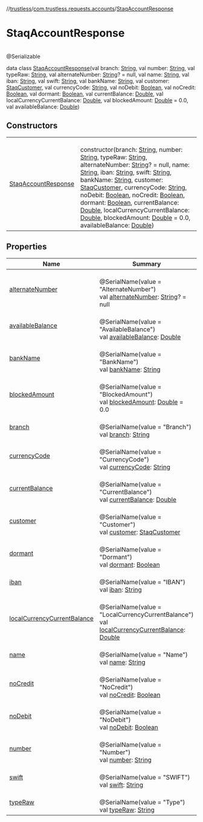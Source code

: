//[trustless](../../../index.md)/[com.trustless.requests.accounts](../index.md)/[StaqAccountResponse](index.md)

# StaqAccountResponse

\
@Serializable

data class [StaqAccountResponse](index.md)(val branch: [String](https://kotlinlang.org/api/latest/jvm/stdlib/kotlin/-string/index.html), val number: [String](https://kotlinlang.org/api/latest/jvm/stdlib/kotlin/-string/index.html), val typeRaw: [String](https://kotlinlang.org/api/latest/jvm/stdlib/kotlin/-string/index.html), val alternateNumber: [String](https://kotlinlang.org/api/latest/jvm/stdlib/kotlin/-string/index.html)? = null, val name: [String](https://kotlinlang.org/api/latest/jvm/stdlib/kotlin/-string/index.html), val iban: [String](https://kotlinlang.org/api/latest/jvm/stdlib/kotlin/-string/index.html), val swift: [String](https://kotlinlang.org/api/latest/jvm/stdlib/kotlin/-string/index.html), val bankName: [String](https://kotlinlang.org/api/latest/jvm/stdlib/kotlin/-string/index.html), val customer: [StaqCustomer](../-staq-customer/index.md), val currencyCode: [String](https://kotlinlang.org/api/latest/jvm/stdlib/kotlin/-string/index.html), val noDebit: [Boolean](https://kotlinlang.org/api/latest/jvm/stdlib/kotlin/-boolean/index.html), val noCredit: [Boolean](https://kotlinlang.org/api/latest/jvm/stdlib/kotlin/-boolean/index.html), val dormant: [Boolean](https://kotlinlang.org/api/latest/jvm/stdlib/kotlin/-boolean/index.html), val currentBalance: [Double](https://kotlinlang.org/api/latest/jvm/stdlib/kotlin/-double/index.html), val localCurrencyCurrentBalance: [Double](https://kotlinlang.org/api/latest/jvm/stdlib/kotlin/-double/index.html), val blockedAmount: [Double](https://kotlinlang.org/api/latest/jvm/stdlib/kotlin/-double/index.html) = 0.0, val availableBalance: [Double](https://kotlinlang.org/api/latest/jvm/stdlib/kotlin/-double/index.html))

## Constructors

| | |
|---|---|
| [StaqAccountResponse](-staq-account-response.md) | <br>constructor(branch: [String](https://kotlinlang.org/api/latest/jvm/stdlib/kotlin/-string/index.html), number: [String](https://kotlinlang.org/api/latest/jvm/stdlib/kotlin/-string/index.html), typeRaw: [String](https://kotlinlang.org/api/latest/jvm/stdlib/kotlin/-string/index.html), alternateNumber: [String](https://kotlinlang.org/api/latest/jvm/stdlib/kotlin/-string/index.html)? = null, name: [String](https://kotlinlang.org/api/latest/jvm/stdlib/kotlin/-string/index.html), iban: [String](https://kotlinlang.org/api/latest/jvm/stdlib/kotlin/-string/index.html), swift: [String](https://kotlinlang.org/api/latest/jvm/stdlib/kotlin/-string/index.html), bankName: [String](https://kotlinlang.org/api/latest/jvm/stdlib/kotlin/-string/index.html), customer: [StaqCustomer](../-staq-customer/index.md), currencyCode: [String](https://kotlinlang.org/api/latest/jvm/stdlib/kotlin/-string/index.html), noDebit: [Boolean](https://kotlinlang.org/api/latest/jvm/stdlib/kotlin/-boolean/index.html), noCredit: [Boolean](https://kotlinlang.org/api/latest/jvm/stdlib/kotlin/-boolean/index.html), dormant: [Boolean](https://kotlinlang.org/api/latest/jvm/stdlib/kotlin/-boolean/index.html), currentBalance: [Double](https://kotlinlang.org/api/latest/jvm/stdlib/kotlin/-double/index.html), localCurrencyCurrentBalance: [Double](https://kotlinlang.org/api/latest/jvm/stdlib/kotlin/-double/index.html), blockedAmount: [Double](https://kotlinlang.org/api/latest/jvm/stdlib/kotlin/-double/index.html) = 0.0, availableBalance: [Double](https://kotlinlang.org/api/latest/jvm/stdlib/kotlin/-double/index.html)) |

## Properties

| Name | Summary |
|---|---|
| [alternateNumber](alternate-number.md) | <br>@SerialName(value = &quot;AlternateNumber&quot;)<br>val [alternateNumber](alternate-number.md): [String](https://kotlinlang.org/api/latest/jvm/stdlib/kotlin/-string/index.html)? = null |
| [availableBalance](available-balance.md) | <br>@SerialName(value = &quot;AvailableBalance&quot;)<br>val [availableBalance](available-balance.md): [Double](https://kotlinlang.org/api/latest/jvm/stdlib/kotlin/-double/index.html) |
| [bankName](bank-name.md) | <br>@SerialName(value = &quot;BankName&quot;)<br>val [bankName](bank-name.md): [String](https://kotlinlang.org/api/latest/jvm/stdlib/kotlin/-string/index.html) |
| [blockedAmount](blocked-amount.md) | <br>@SerialName(value = &quot;BlockedAmount&quot;)<br>val [blockedAmount](blocked-amount.md): [Double](https://kotlinlang.org/api/latest/jvm/stdlib/kotlin/-double/index.html) = 0.0 |
| [branch](branch.md) | <br>@SerialName(value = &quot;Branch&quot;)<br>val [branch](branch.md): [String](https://kotlinlang.org/api/latest/jvm/stdlib/kotlin/-string/index.html) |
| [currencyCode](currency-code.md) | <br>@SerialName(value = &quot;CurrencyCode&quot;)<br>val [currencyCode](currency-code.md): [String](https://kotlinlang.org/api/latest/jvm/stdlib/kotlin/-string/index.html) |
| [currentBalance](current-balance.md) | <br>@SerialName(value = &quot;CurrentBalance&quot;)<br>val [currentBalance](current-balance.md): [Double](https://kotlinlang.org/api/latest/jvm/stdlib/kotlin/-double/index.html) |
| [customer](customer.md) | <br>@SerialName(value = &quot;Customer&quot;)<br>val [customer](customer.md): [StaqCustomer](../-staq-customer/index.md) |
| [dormant](dormant.md) | <br>@SerialName(value = &quot;Dormant&quot;)<br>val [dormant](dormant.md): [Boolean](https://kotlinlang.org/api/latest/jvm/stdlib/kotlin/-boolean/index.html) |
| [iban](iban.md) | <br>@SerialName(value = &quot;IBAN&quot;)<br>val [iban](iban.md): [String](https://kotlinlang.org/api/latest/jvm/stdlib/kotlin/-string/index.html) |
| [localCurrencyCurrentBalance](local-currency-current-balance.md) | <br>@SerialName(value = &quot;LocalCurrencyCurrentBalance&quot;)<br>val [localCurrencyCurrentBalance](local-currency-current-balance.md): [Double](https://kotlinlang.org/api/latest/jvm/stdlib/kotlin/-double/index.html) |
| [name](name.md) | <br>@SerialName(value = &quot;Name&quot;)<br>val [name](name.md): [String](https://kotlinlang.org/api/latest/jvm/stdlib/kotlin/-string/index.html) |
| [noCredit](no-credit.md) | <br>@SerialName(value = &quot;NoCredit&quot;)<br>val [noCredit](no-credit.md): [Boolean](https://kotlinlang.org/api/latest/jvm/stdlib/kotlin/-boolean/index.html) |
| [noDebit](no-debit.md) | <br>@SerialName(value = &quot;NoDebit&quot;)<br>val [noDebit](no-debit.md): [Boolean](https://kotlinlang.org/api/latest/jvm/stdlib/kotlin/-boolean/index.html) |
| [number](number.md) | <br>@SerialName(value = &quot;Number&quot;)<br>val [number](number.md): [String](https://kotlinlang.org/api/latest/jvm/stdlib/kotlin/-string/index.html) |
| [swift](swift.md) | <br>@SerialName(value = &quot;SWIFT&quot;)<br>val [swift](swift.md): [String](https://kotlinlang.org/api/latest/jvm/stdlib/kotlin/-string/index.html) |
| [typeRaw](type-raw.md) | <br>@SerialName(value = &quot;Type&quot;)<br>val [typeRaw](type-raw.md): [String](https://kotlinlang.org/api/latest/jvm/stdlib/kotlin/-string/index.html) |
